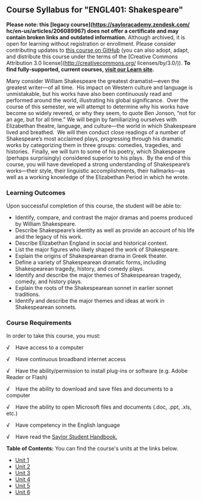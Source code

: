 Course Syllabus for "ENGL401: Shakespeare"
------------------------------------------

**Please note: this [legacy course](https://sayloracademy.zendesk.com/
hc/en-us/articles/206089967) does not offer a certificate and may contain 
broken links and outdated information.** Although archived, it is open 
for learning without registration or enrollment. Please consider contributing 
updates to [this course on GitHub](https://github.com/saylordotorg/course_engl401) 
(you can also adopt, adapt, and distribute this course under the terms of 
the [Creative Commons Attribution 3.0 license](http://creativecommons.org/
licenses/by/3.0/)). **To find fully-supported, current courses, [visit our 
Learn site](https://learn.saylor.org).**

Many consider William Shakespeare the greatest dramatist—even the
greatest writer—of all time.  His impact on Western culture and language
is unmistakable, but his works have also been continuously read and
performed around the world, illustrating his global significance.  Over
the course of this semester, we will attempt to determine why his works
have become so widely revered, or why they seem, to quote Ben Jonson,
“not for an age, but for all time.” We will begin by familiarizing
ourselves with Elizabethan theatre, language, and culture—the world in
which Shakespeare lived and breathed.  We will then conduct close
readings of a number of Shakespeare’s most acclaimed plays, progressing
through his dramatic works by categorizing them in three groups:
comedies, tragedies, and histories.  Finally, we will turn to some of
his poetry, which Shakespeare (perhaps surprisingly) considered superior
to his plays.  By the end of this course, you will have developed a
strong understanding of Shakespeare’s works—their style, their
linguistic accomplishments, their hallmarks—as well as a working
knowledge of the Elizabethan Period in which he wrote.

### Learning Outcomes

Upon successful completion of this course, the student will be able
to:  

-   Identify, compare, and contrast the major dramas and poems produced
    by William Shakespeare.
-   Describe Shakespeare’s identity as well as provide an account of his
    life and the legacy of his work.
-   Describe Elizabethan England in social and historical context.
-   List the major figures who likely shaped the work of Shakespeare.
-   Explain the origins of Shakespearean drama in Greek theater.
-   Define a variety of Shakespearean dramatic forms, including
    Shakespearean tragedy, history, and comedy plays.
-   Identify and describe the major themes of Shakespearean tragedy,
    comedy, and history plays.
-   Explain the roots of the Shakespearean sonnet in earlier sonnet
    traditions.
-   Identify and describe the major themes and ideas at work in
    Shakespearean sonnets.

### Course Requirements

In order to take this course, you must:  
  
 √    Have access to a computer  
  
 √    Have continuous broadband internet access  
  
 √    Have the ability/permission to install plug-ins or software (e.g.
Adobe Reader or Flash)  
  
 √    Have the ability to download and save files and documents to a
computer  
  
 √    Have the ability to open Microsoft files and documents (.doc,
.ppt, .xls, etc.)  
  
 √    Have competency in the English language  
  
 √    Have read the [Saylor Student
Handbook.](http://www.saylor.org/site/wp-content/uploads/2012/05/Saylor-StudentHandbook.pdf)  
  
**Table of Contents:** You can find the course's units at the links below.

- [Unit 1](https://legacy.saylor.org/engl401/Unit01/)
- [Unit 2](https://legacy.saylor.org/engl401/Unit02/)
- [Unit 3](https://legacy.saylor.org/engl401/Unit03/)
- [Unit 4](https://legacy.saylor.org/engl401/Unit04/)
- [Unit 5](https://legacy.saylor.org/engl401/Unit05/)
- [Unit 6](https://legacy.saylor.org/engl401/Unit06/)
